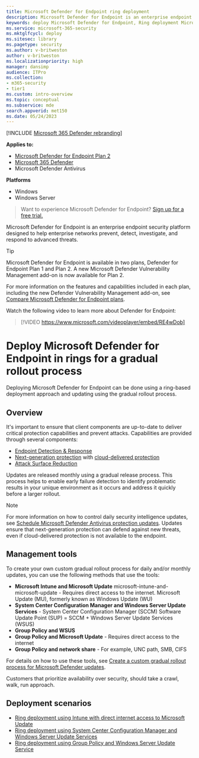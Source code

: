 ```yaml
---
title: Microsoft Defender for Endpoint ring deployment
description: Microsoft Defender for Endpoint is an enterprise endpoint security platform that helps defend against advanced persistent threats. This article explains how to deploy Microsoft Defender for Endpoint in measured, staged cycles.
keywords: deploy Microsoft Defender for Endpoint, Ring deployment Microsoft Defender for Endpoint, cybersecurity, cloud security, analytics, threat intelligence, attack surface reduction, next-generation protection, automated investigation and remediation, microsoft threat experts, secure score, advanced hunting, Microsoft 365 Defender, cyber threat hunting
ms.service: microsoft-365-security
ms.mktglfcycl: deploy
ms.sitesec: library
ms.pagetype: security
ms.author: v-britweston
author: v-britweston
ms.localizationpriority: high
manager: dansimp
audience: ITPro
ms.collection: 
- m365-security
- tier1
ms.custom: intro-overview
ms.topic: conceptual
ms.subservice: mde
search.appverid: met150
ms.date: 05/24/2023
---
```


[!INCLUDE [Microsoft 365 Defender rebranding](../../includes/microsoft-defender.md)]

**Applies to:**

- [Microsoft Defender for Endpoint Plan 2](https://go.microsoft.com/fwlink/p/?linkid=2154037)
- [Microsoft 365 Defender](https://go.microsoft.com/fwlink/?linkid=2118804)
- Microsoft Defender Antivirus

**Platforms**

- Windows
- Windows Server

> Want to experience Microsoft Defender for Endpoint? [Sign up for a free trial.](https://signup.microsoft.com/create-account/signup?products=7f379fee-c4f9-4278-b0a1-e4c8c2fcdf7e&ru=https://aka.ms/MDEp2OpenTrial?ocid=docs-wdatp-exposedapis-abovefoldlink)

Microsoft Defender for Endpoint is an enterprise endpoint security platform designed to help enterprise networks prevent, detect, investigate, and respond to advanced threats.

> [!TIP]
> Microsoft Defender for Endpoint is available in two plans, Defender for Endpoint Plan 1 and Plan 2. A new Microsoft Defender Vulnerability Management add-on is now available for Plan 2.
>
> For more information on the features and capabilities included in each plan, including the new Defender Vulnerability Management add-on, see [Compare Microsoft Defender for Endpoint plans](defender-endpoint-plan-1-2.md).

<p><p>

Watch the following video to learn more about Defender for Endpoint:

> [!VIDEO https://www.microsoft.com/videoplayer/embed/RE4wDob]

# Deploy Microsoft Defender for Endpoint in rings for a gradual rollout process

Deploying Microsoft Defender for Endpoint can be done using a ring-based deployment approach and updating using the gradual rollout process.

## Overview

It's important to ensure that client components are up-to-date to deliver critical protection capabilities and prevent attacks.
Capabilities are provided through several components: 

- [Endpoint Detection & Response](overview-endpoint-detection-response.md)
- [Next-generation protection](microsoft-defender-antivirus-windows.md) with [cloud-delivered protection](cloud-protection-microsoft-defender-antivirus.md)
- [Attack Surface Reduction](overview-attack-surface-reduction.md)

Updates are released monthly using a gradual release process. This process helps to enable early failure detection to identify problematic results in your unique environment as it occurs and address it quickly before a larger rollout.

> [!NOTE]
> For more information on how to control daily security intelligence updates, see [Schedule Microsoft Defender Antivirus protection updates](manage-protection-update-schedule-microsoft-defender-antivirus.md). Updates ensure that next-generation protection can defend against new threats, even if cloud-delivered protection is not available to the endpoint.

## Management tools

To create your own custom gradual rollout process for daily and/or monthly updates, you can use the following methods that use the tools:

- **Microsoft Intune and Microsoft Update** microsoft-intune-and-microsoft-update - Requires direct access to the internet. Microsoft Update (MU), formerly known as Windows Update (WU)
- **System Center Configuration Manager and Windows Server Update Services** - System Center Configuration Manager (SCCM) Software Update Point (SUP) = SCCM + Windows Server Update Services (WSUS)
- **Group Policy and WSUS**
- **Group Policy and Microsoft Update** - Requires direct access to the internet
- **Group Policy and network share** - For example, UNC path, SMB, CIFS

For details on how to use these tools, see [Create a custom gradual rollout process for Microsoft Defender updates](configure-updates.md).

Customers that prioritize availability over security, should take a crawl, walk, run approach.

## Deployment scenarios

- [Ring deployment using Intune with direct internet access to Microsoft Update](microsoft-defender-endpoint-ring-deployment-intune-microsoft-update.md)
- [Ring deployment using System Center Configuration Manager and Windows Server Update Services](microsoft-defender-endpoint-ring-deployment-sscm-wsus.md)
- [Ring deployment using Group Policy and Windows Server Update Service](microsoft-defender-endpoint-ring-deployment-group-policy-wsus.md)
